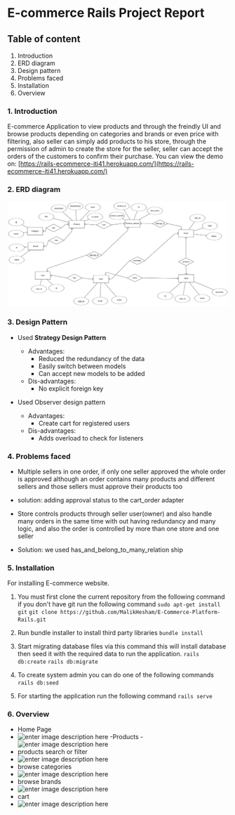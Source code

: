 ﻿# E-commerce Rails Project Report 
## Table of content 

1. Introduction
 1. ERD diagram
 2. Design pattern
 3. Problems faced
 4. Installation
 5. Overview

### 1. Introduction
E-commerce Application to view products and through the freindly UI and browse products depending on categories and brands or even price with filtering, also seller can simply add products to his store, through the permission of admin to create the store for the seller, seller can accept the orders of the customers to confirm their purchase.
You can view the demo on: [https://rails-ecommerce-iti41.herokuapp.com/](https://rails-ecommerce-iti41.herokuapp.com/)

### 2. ERD diagram
![enter image description here](images/ERD.png)

### 3. Design Pattern

 - Used **Strategy Design Pattern**
	 - Advantages:
		 - Reduced the redundancy of the data
		 - Easily switch between models
		 - Can accept new models to be added
	 - Dis-advantages:
		 - No explicit foreign key

 - Used Observer design pattern
	 - Advantages:
		 - Create cart for registered users
	 - Dis-advantages:
		 - Adds overload to check for listeners 

 
### 4. Problems faced
- Multiple sellers in one order, if only one seller approved the whole order is approved although an order contains many products and different sellers and those sellers must approve their products too
- solution: adding approval status to the cart_order adapter

- Store controls products through seller user(owner) and also handle many orders in the same time with out having redundancy and many logic, and also the order is controlled by more than one store and one seller
- Solution: we used has_and_belong_to_many_relation ship

### 5. Installation
For installing E-commerce website.
1. You must first clone the current repository from the following command if you don't have git run the following command `sudo apt-get install git`
```git clone https://github.com/MalikHesham/E-Commerce-Platform-Rails.git``` 

2. Run bundle installer to install third party libraries
```bundle install``` 

3. Start migrating database files via this command this will install database then seed it with the required data to run the application.
```rails db:create```
```rails db:migrate```

4. To create system admin you can do one of the following commands 
```rails db:seed``` 

5. For starting the application run the following command 
```rails serve```

### 6. Overview

 - Home Page
 - ![enter image description here](images/homepage.png)
-Products
-![enter image description here](images/produtcs.png)
- products search or filter
- ![enter image description here](images/filter.png)
- browse categories
- ![enter image description here](images/categories.png)
- browse brands
- ![enter image description here](images/brands.png)
- cart
- ![enter image description here](images/cart.png)
